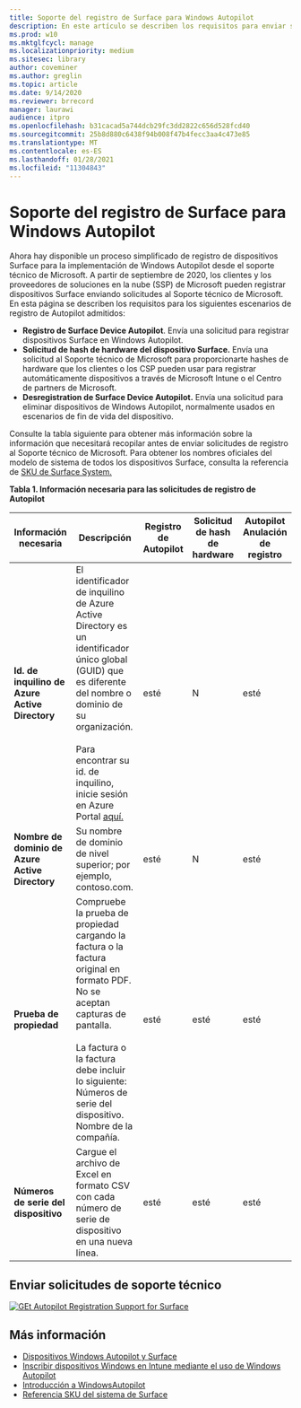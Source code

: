 ```yaml
---
title: Soporte del registro de Surface para Windows Autopilot
description: En este artículo se describen los requisitos para enviar solicitudes de registro de Autopilot al Soporte técnico de Microsoft.
ms.prod: w10
ms.mktglfcycl: manage
ms.localizationpriority: medium
ms.sitesec: library
author: coveminer
ms.author: greglin
ms.topic: article
ms.date: 9/14/2020
ms.reviewer: brrecord
manager: laurawi
audience: itpro
ms.openlocfilehash: b31cacad5a744dcb29fc3dd2822c656d528fcd40
ms.sourcegitcommit: 25b8d880c6438f94b008f47b4fecc3aa4c473e85
ms.translationtype: MT
ms.contentlocale: es-ES
ms.lasthandoff: 01/28/2021
ms.locfileid: "11304843"
---
```

# Soporte del registro de Surface para Windows Autopilot

Ahora hay disponible un proceso simplificado de registro de dispositivos Surface para la implementación de Windows Autopilot desde el soporte técnico de Microsoft. A partir de septiembre de 2020, los clientes y los proveedores de soluciones en la nube (SSP) de Microsoft pueden registrar dispositivos Surface enviando solicitudes al Soporte técnico de Microsoft. En esta página se describen los requisitos para los siguientes escenarios de registro de Autopilot admitidos:
 
- **Registro de Surface Device Autopilot**. Envía una solicitud para registrar dispositivos Surface en Windows Autopilot.
- **Solicitud de hash de hardware del dispositivo Surface.** Envía una solicitud al Soporte técnico de Microsoft para proporcionarte hashes de hardware que los clientes o los CSP pueden usar para registrar automáticamente dispositivos a través de Microsoft Intune o el Centro de partners de Microsoft.
- **Desregistration de Surface Device Autopilot.** Envía una solicitud para eliminar dispositivos de Windows Autopilot, normalmente usados en escenarios de fin de vida del dispositivo.

Consulte la tabla siguiente para obtener más información sobre la información que necesitará recopilar antes de enviar solicitudes de registro al Soporte técnico de Microsoft. Para obtener los nombres oficiales del modelo de sistema de todos los dispositivos Surface, consulta la referencia de [SKU de Surface System.](surface-system-sku-reference.md)
 
**Tabla 1. Información necesaria para las solicitudes de registro de Autopilot**
 

| Información necesaria                   | Descripción                                                                                                                                                                                                                                                                                    | Registro de Autopilot | Solicitud de hash de hardware | Autopilot<br>Anulación de registro |
| -------------------------------------- | ---------------------------------------------------------------------------------------------------------------------------------------------------------------------------------------------------------------------------------------------------------------------------------------------- | ---------------------- | --------------------- | --------------------------- |
| **Id. de inquilino de Azure Active Directory**   | El identificador de inquilino de Azure Active Directory es un identificador único global (GUID) que es diferente del nombre o dominio de su organización.<br> <br>Para encontrar su id. de inquilino, inicie sesión en Azure Portal [aquí.](https://portal.azure.com/#blade/Microsoft_AAD_IAM/ActiveDirectoryMenuBlade/Properties) | esté                      | N                     | esté                           |
| **Nombre de dominio de Azure Active Directory** | Su nombre de dominio de nivel superior; por ejemplo, contoso.com.                                                                                                                                                                                                                                          | esté                      | N                     | esté                           |
| **Prueba de propiedad**                 | Compruebe la prueba de propiedad cargando la factura o la factura original en formato PDF. No se aceptan capturas de pantalla.<br> <br>La factura o la factura debe incluir lo siguiente:<br>Números de serie del dispositivo.<br>Nombre de la compañía.                                                           | esté                      | esté                     | esté                           |
| **Números de serie del dispositivo**              | Cargue el archivo de Excel en formato CSV con cada número de serie de dispositivo en una nueva línea.                                                                                                                                                                                                                  | esté                      | esté                     | esté                           |

 

##  <a name="submit-support-requests"></a>Enviar solicitudes de soporte técnico

  [![GEt Autopilot Registration Support for Surface](images/autopilot-reg-support-surface.png)](https://prod.support.services.microsoft.com/supportrequestform/0d8bf192-cab7-6d39-143d-5a17840b9f5f)
 
 
 
##  <a name="learn-more"></a>Más información

- [Dispositivos Windows Autopilot y Surface](windows-autopilot-and-surface-devices.md)
- [Inscribir dispositivos Windows en Intune mediante el uso de Windows Autopilot](https://docs.microsoft.com/mem/autopilot/enrollment-autopilot)
- [Introducción a WindowsAutopilot](https://docs.microsoft.com/mem/autopilot/windows-autopilot)
- [Referencia SKU del sistema de Surface](surface-system-sku-reference.md)

 
 
 

